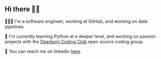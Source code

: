## Hi there 👋🏾

👨🏽‍💻 I'm a software engineer, working at GitHub, and working on data pipelines.

🐍 I'm currently learning Python at a deeper level, and working on passion projects with the [Dearborn Coding Club](https://github.com/dearborn-coding-club/) open source coding group.

📧 You can reach me on linkedin [here](https://www.linkedin.com/in/kunle-oshiyoye-915b22b1/).
<!--
**MgenGlder/MgenGlder** is a ✨ _special_ ✨ repository because its `README.md` (this file) appears on your GitHub profile.

Here are some ideas to get you started:

- 🔭 I’m currently working on ...
- 🌱 I’m currently learning ...
- 👯 I’m looking to collaborate on ...
- 🤔 I’m looking for help with ...
- 💬 Ask me about ...
- 📫 How to reach me: ...
- 😄 Pronouns: ...
- ⚡ Fun fact: ...
-->
